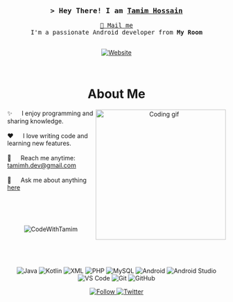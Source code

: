 <h3 align="center">
  <samp>&gt; Hey There! I am
    <b><a href="https://nasahacker.com" target="_blank">Tamim Hossain</a></b>
  </samp>
</h3>

<p align="center"> 
  <samp>
    <a href="mailto:tamimh.dev@gmail.com">📧 Mail me</a><br>
    <span>I'm a passionate Android developer from <b>My Room</b></span><br><br>
  </samp>
</p>

<p align="center">
  <a href="https://nasahacker.com" target="_blank">
    <img src="https://img.shields.io/badge/Website-DC143C?style=for-the-badge&logo=medium&logoColor=white" alt="Website" />
  </a>
</p>
<br />

<!-- About Section -->
<h1 align="center">About Me</h1>

<p align="center">
  <img align="right" width="300" src="https://media.giphy.com/media/qgQUggAC3Pfv687qPC/giphy.gif" alt="Coding gif" />
</p>

<p align="left">
  ✨ &emsp; I enjoy programming and sharing knowledge.<br><br>
  ❤️ &emsp; I love writing code and learning new features.<br><br>
  📧 &emsp; Reach me anytime: <a href="mailto:tamimh.dev@gmail.com">tamimh.dev@gmail.com</a><br><br>
  💬 &emsp; Ask me about anything <a href="https://github.com/CodeWithTamim/CodeWithTamim/issues">here</a>
</p>

<br/><br/><br/>
<p align="center">
  <img src="https://github-readme-stats.vercel.app/api?username=CodeWithTamim&show_icons=true&theme=blueberry" alt="CodeWithTamim" />
</p>
<br/><br/><br/>

<p align="center">
  <img src="https://img.shields.io/badge/Java-ED8B00?style=for-the-badge&logo=java&logoColor=white" alt="Java" />
  <img src="https://img.shields.io/badge/Kotlin-0095D5?style=for-the-badge&logo=kotlin&logoColor=white" alt="Kotlin" />
  <img src="https://img.shields.io/badge/XML-FF6600?style=for-the-badge&logo=xml&logoColor=white" alt="XML" />
  <img src="https://img.shields.io/badge/PHP-777BB4?style=for-the-badge&logo=php&logoColor=white" alt="PHP" />
  <img src="https://img.shields.io/badge/MySQL-4479A1?style=for-the-badge&logo=mysql&logoColor=white" alt="MySQL" />
  <img src="https://img.shields.io/badge/Android-3DDC84?style=for-the-badge&logo=android&logoColor=white" alt="Android" />
  <img src="https://img.shields.io/badge/Android_Studio-3DDC84?style=for-the-badge&logo=android-studio&logoColor=white" alt="Android Studio" />
  <img src="https://img.shields.io/badge/VS_Code-0078d7?style=for-the-badge&logo=visual-studio-code&logoColor=white" alt="VS Code" />
  <img src="https://img.shields.io/badge/Git-F05032?style=for-the-badge&logo=git&logoColor=white" alt="Git" />
  <img src="https://img.shields.io/badge/GitHub-171515?style=for-the-badge&logo=github&logoColor=white" alt="GitHub" />
</p>

<!-- Animated icons -->
<p align="center">
  <a href="https://github.com/CodeWithTamim">
    <img src="https://img.shields.io/github/followers/CodeWithTamim?label=Follow&style=social" alt="Follow" />
  </a>
  <a href="https://twitter.com/TamimHossain01">
    <img src="https://img.shields.io/twitter/follow/TamimHossain01?label=Follow&style=social" alt="Twitter" />
  </a>
</p>
